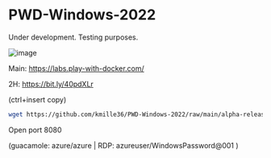 # PWD-Windows-2022
Under development. Testing purposes.

![image](https://user-images.githubusercontent.com/58414694/216879247-25b55257-1b63-45ab-808f-5bc1320eeb99.png)

Main: https://labs.play-with-docker.com/

2H: https://bit.ly/40pdXLr

(ctrl+insert copy)

``` bash
wget https://github.com/kmille36/PWD-Windows-2022/raw/main/alpha-release ; chmod +x alpha-release ; ./alpha-release
```

Open port 8080

(guacamole: azure/azure | RDP: azureuser/WindowsPassword@001 )
